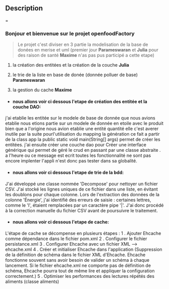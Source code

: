 ## Description
=
### Bonjour et bienvenue sur le projet openfoodFactory
> Le projet c'est diviser en 3 partie la modelisation de la base de donées en merise et uml (premier jour **Parameswaran** et **Julia** pour des raison de santé **Maxime** n'as pas pus participé a cette etape)

1. la création des entitées et la création de la couche **Julia**

2. le trie de la liste en base de donée (donnée polluer de base) **Parameswaran** 

3. la gestion du cache **Maxime**


- #### nous allons voir ci dessous l'etape de création des entitée et la couche DAO:
j'ai etablie les entitée sur le modele de base de donnée que nous avions etablie nous etions partie sur un modele de donnée en etoile avec le produit bien que a l'origine nous avion etablie une entité quantité elle c'est averer inutile par la suite 
pourl'utilisation du mapping la génération ce fait a partir de la class app la public static void main(String[] args) permet de créer les entitées.
j'ai ensuite créer une couche dao pour Créer une interface générique qui permet de géré le crud en passant par une classe abstraite .
a l'heure ou ce message est ecrit toutes les fonctionnalité ne sont pas encore implenter l'appli n'est donc pas tester dans sa globalité.

- #### nous allons voir ci dessous l'etape de trie de la bdd:
J'ai développé une classe nommée 'Decompose' pour nettoyer un fichier CSV. J'ai stocké les lignes uniques de ce fichier dans une liste, en évitant les doublons pour chaque colonne. Lors de l'extraction des données de la colonne 'Énergie', j'ai identifié des erreurs de saisie : certaines lettres, comme le 'l', étaient remplacées par un caractère pipe '|'. J'ai donc procédé à la correction manuelle du fichier CSV avant de poursuivre le traitement.

- #### nous allons voir ci dessous l'etape de cache:
L'étape de cache se décompense en plusieurs étapes : 
1 . Ajouter Ehcache comme dépendance dans le fichier pom.xml
2 . Configurer le fichier persistance.xml
3 . Configurer Ehcache avec un fichier XML --> ehcache.xml 
4 . Créer et initialiser Ehcache dans l'application (Suppression de la définition de schéma dans le fichier XML d'Ehcache. Ehcache fonctionne souvent sans avoir besoin de valider un schéma à chaque lancement. Si le fichier ehcache.xml ne comporte pas de définition de schéma, Ehcache pourra tout de même lire et appliquer la configuration correctement.)
5 . Optimiser les performances des lectures répétés des aliments (classe aliments)